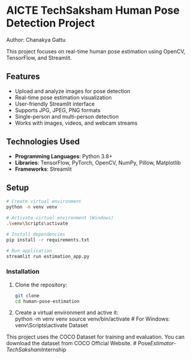 # AICTE TechSaksham Human Pose Detection Project

Author: Chanakya Gattu

This project focuses on real-time human pose estimation using OpenCV, TensorFlow, and Streamlit.

## Features
- Upload and analyze images for pose detection
- Real-time pose estimation visualization
- User-friendly Streamlit interface
- Supports JPG, JPEG, PNG formats
- Single-person and multi-person detection
- Works with images, videos, and webcam streams

## Technologies Used
- **Programming Languages**: Python 3.8+
- **Libraries**: TensorFlow, PyTorch, OpenCV, NumPy, Pillow, Matplotlib
- **Frameworks**: Streamlit

## Setup
```bash
# Create virtual environment
python -m venv venv

# Activate virtual environment (Windows)
.\venv\Scripts\activate

# Install dependencies
pip install -r requirements.txt

# Run application
streamlit run estimation_app.py
```


### Installation

1. Clone the repository:
   ```bash
   git clone 
   cd human-pose-estimation
2. Create a virtual environment and active it:  
python -m venv venv
source venv/bin/activate  # For Windows: venv\Scripts\activate
Dataset

This project uses the COCO Dataset for training and evaluation. You can download the dataset from COCO Official Website.
#   P o s e _ E s t i m a t o r - T e c h S a k s h a m _ I n t e r n s h i p  
 